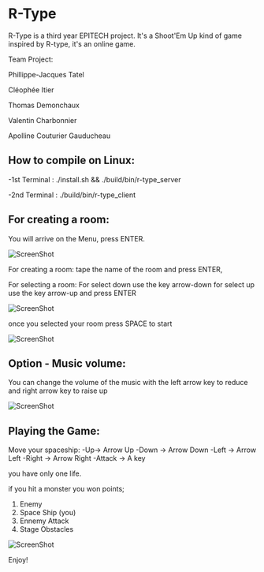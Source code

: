 R-Type
======

R-Type is a third year EPITECH project. It's a Shoot'Em Up kind of game inspired by R-type, it's an online game.

Team Project:

Phillippe-Jacques Tatel

Cléophée Itier

Thomas Demonchaux

Valentin Charbonnier

Apolline Couturier Gauducheau


How to compile on Linux:
------------------------

-1st Terminal : ./install.sh && ./build/bin/r-type_server

-2nd Terminal : ./build/bin/r-type_client

For creating a room:
--------------------

You will arrive on the Menu, press ENTER.

![ScreenShot](https://github.com/ApollineCouturier/Rtype/tree/main/doc/Ressources/rtype1.PNG)


For creating a room: tape the name of the room and press ENTER,

For selecting a room: For select down use the key arrow-down for select up use the key arrow-up and press ENTER


![ScreenShot](https://github.com/ApollineCouturier/Rtype/tree/main/doc/Ressources/rtype4.PNG)

once you selected your room press SPACE to start

![ScreenShot](https://github.com/ApollineCouturier/Rtype/tree/main/doc/Ressources/rtype5.PNG)

Option - Music volume:
----------------------

You can change the volume of the music with the left arrow key to reduce and right arrow key to raise up

![ScreenShot](https://github.com/ApollineCouturier/Rtype/tree/main/doc/Ressources/rtype2.PNG)

Playing the Game:
-----------------

Move your spaceship: 
-Up-> Arrow Up 
-Down -> Arrow Down 
-Left -> Arrow Left 
-Right -> Arrow Right 
-Attack -> A key

you have only one life.

if you hit a monster you won points;

1) Enemy
2) Space Ship (you)
3) Ennemy Attack
4) Stage Obstacles

![ScreenShot](https://github.com/ApollineCouturier/Rtype/tree/main/doc/Ressources/thumbnail_rtype6.png)

Enjoy!
